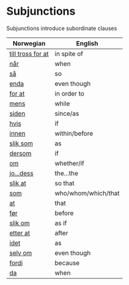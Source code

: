 # Subjunctions

Subjunctions introduce subordinate clauses

| Norwegian | English |
| --- | --- |
| [till tross for at](https://www.ordnett.no/search?language=no&phrase=till%20tross%20for%20at) | in spite of |
| [når](https://www.ordnett.no/search?language=no&phrase=når) | when |
| [så](https://www.ordnett.no/search?language=no&phrase=så) | so |
| [enda](https://www.ordnett.no/search?language=no&phrase=enda) | even though |
| [for at](https://www.ordnett.no/search?language=no&phrase=for%20at) | in order to |
| [mens](https://www.ordnett.no/search?language=no&phrase=mens) | while |
| [siden](https://www.ordnett.no/search?language=no&phrase=siden) | since/as |
| [hvis](https://www.ordnett.no/search?language=no&phrase=hvis) | if |
| [innen](https://www.ordnett.no/search?language=no&phrase=innen) | within/before |
| [slik som](https://www.ordnett.no/search?language=no&phrase=slik%20som) | as |
| [dersom](https://www.ordnett.no/search?language=no&phrase=dersom) | if |
| [om](https://www.ordnett.no/search?language=no&phrase=om) | whether/if |
| [jo...dess](https://www.ordnett.no/search?language=no&phrase=jo...dess) | the...the |
| [slik at](https://www.ordnett.no/search?language=no&phrase=slik%20at) | so that |
| [som](https://www.ordnett.no/search?language=no&phrase=som) | who/whom/which/that |
| [at](https://www.ordnett.no/search?language=no&phrase=at) | that |
| [før](https://www.ordnett.no/search?language=no&phrase=før) | before |
| [slik om](https://www.ordnett.no/search?language=no&phrase=slik%20om) | as if |
| [etter at](https://www.ordnett.no/search?language=no&phrase=etter%20at) | after |
| [idet](https://www.ordnett.no/search?language=no&phrase=idet) | as |
| [selv om](https://www.ordnett.no/search?language=no&phrase=selv%20om) | even though |
| [fordi](https://www.ordnett.no/search?language=no&phrase=fordi) | because |
| [da](https://www.ordnett.no/search?language=no&phrase=da) | when |


